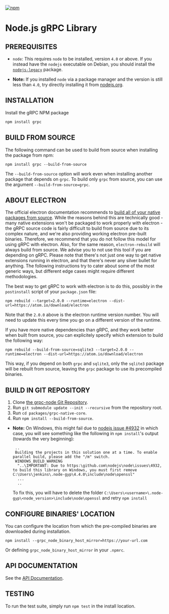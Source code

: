 [![npm](https://img.shields.io/npm/v/grpc.svg)](https://www.npmjs.com/package/grpc)
# Node.js gRPC Library

## PREREQUISITES
- `node`: This requires `node` to be installed, version `4.0` or above. If you instead have the `nodejs` executable on Debian, you should install the [`nodejs-legacy`](https://packages.debian.org/sid/nodejs-legacy) package.

- **Note:** If you installed `node` via a package manager and the version is still less than `4.0`, try directly installing it from [nodejs.org](https://nodejs.org).

## INSTALLATION

Install the gRPC NPM package

```sh
npm install grpc
```

## BUILD FROM SOURCE

The following command can be used to build from source when installing the package from npm:

```
npm install grpc --build-from-source
```

The `--build-from-source` option will work even when installing another package that depends on `grpc`. To build only `grpc` from source, you can use the argument `--build-from-source=grpc`.

## ABOUT ELECTRON

The official electron documentation recommends to [build all of your native packages from source](https://electronjs.org/docs/tutorial/using-native-node-modules#modules-that-rely-on-node-pre-gyp). While the reasons behind this are technically good - many native extensions won't be packaged to work properly with electron - the gRPC source code is fairly difficult to build from source due to its complex nature, and we're also providing working electron pre-built binaries. Therefore, we recommend that you do not follow this model for using gRPC with electron. Also, for the same reason, `electron-rebuild` will always build from source. We advise you to not use this tool if you are depending on gRPC. Please note that there's not just one way to get native extensions running in electron, and that there's never any silver bullet for anything. The following instructions try to cater about some of the most generic ways, but different edge cases might require different methodologies.

The best way to get gRPC to work with electron is to do this, possibly in the `postinstall` script of your `package.json` file:

```
npm rebuild --target=2.0.0 --runtime=electron --dist-url=https://atom.io/download/electron
```

Note that the `2.0.0` above is the electron runtime version number. You will need to update this every time you go on a different version of the runtime.

If you have more native dependencies than gRPC, and they work better when built from source, you can explicitely specify which extension to build the following way:

```
npm rebuild --build-from-source=sqlite3 --target=2.0.0 --runtime=electron --dist-url=https://atom.io/download/electron
```

This way, if you depend on both `grpc` and `sqlite3`, only the `sqlite3` package will be rebuilt from source, leaving the `grpc` package to use its precompiled binaries.

## BUILD IN GIT REPOSITORY

 1. Clone [the grpc-node Git Repository](https://github.com/grpc/grpc-node).
 2. Run `git submodule update --init --recursive` from the repository root.
 3. Run `cd packages/grpc-native-core`.
 4. Run `npm install --build-from-source`.

 - **Note:** On Windows, this might fail due to [nodejs issue #4932](https://github.com/nodejs/node/issues/4932) in which case, you will see something like the following in `npm install`'s output (towards the very beginning):

    ```
     ..
     Building the projects in this solution one at a time. To enable parallel build, please add the "/m" switch.
     WINDOWS_BUILD_WARNING
      "..\IMPORTANT: Due to https:\github.com\nodejs\node\issues\4932, to build this library on Windows, you must first remove C:\Users\jenkins\.node-gyp\4.4.0\include\node\openssl"
      ...
      ..
    ```

    To fix this, you will have to delete the folder `C:\Users\<username>\.node-gyp\<node_version>\include\node\openssl` and retry `npm install`

## CONFIGURE BINARIES' LOCATION

You can configure the location from which the pre-compiled binaries are downloaded during installation.

`npm install --grpc_node_binary_host_mirror=https://your-url.com`

Or defining `grpc_node_binary_host_mirror` in your `.npmrc`.

## API DOCUMENTATION

See the [API Documentation](https://grpc.io/grpc/node/).

## TESTING
To run the test suite, simply run `npm test` in the install location.
